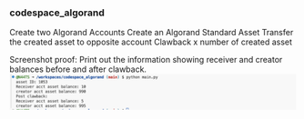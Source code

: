 ### codespace_algorand

Create two Algorand Accounts
Create an Algorand Standard Asset
Transfer the created asset to opposite account
Clawback x number of created asset

Screenshot proof: Print out the information showing receiver and creator balances before and after clawback. 
![proof](<Screenshot 2024-06-07 at 21.22.24.png>)